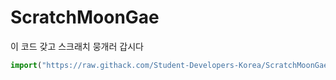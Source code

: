 # ScratchMoonGae
이 코드 갖고 스크래치 뭉개러 갑시다
```js
import("https://raw.githack.com/Student-Developers-Korea/ScratchMoonGae/profileClear.js")
```

